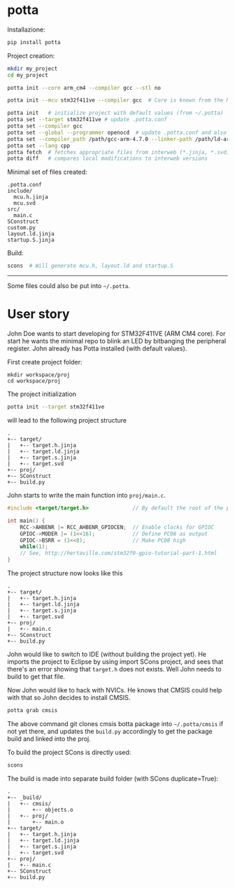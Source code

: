 # potta

Installazione:
```bash
pip install potta
```

Project creation:
```bash
mkdir my_project
cd my_project
```

```bash
potta init --core arm_cm4 --compiler gcc --stl no
```

```bash
potta init --mcu stm32f411ve --compiler gcc  # Core is known from the MCU
```

```bash
potta init   # initialize project with default values (from ~/.potta)
potta set --target stm32f411ve # update .potta.conf
potta set --compiler gcc
potta set --global --programmer openocd  # update .potta.conf and also ~/.potta
potta set --compiler_path /path/gcc-arm-4.7.0 --linker-path /path/ld-arm-4.7.0
potta set --lang cpp
potta fetch  # fetches appropriate files from interweb (*.jinja, *.svd)
potta diff   # compares local modifications to interweb versions
```

Minimal set of files created:
```
.potta.conf
include/
  mcu.h.jinja
  mcu.svd
src/
  main.c
SConstruct
custom.py
layout.ld.jinja
startup.S.jinja
```

Build:
```bash
scons  # Will generate mcu.h, layout.ld and startup.S
```

---

Some files could also be put into `~/.potta`.

# User story

John Doe wants to start developing for STM32F411VE (ARM CM4 core). For start he wants the minimal repo to blink an LED by bitbanging the peripheral register. John already has Potta installed (with default values).

First create project folder:
```
mkdir workspace/proj
cd workspace/proj
```

The project initialization
```bash
potta init --target stm32f411ve
```

will lead to the following project structure
```
.
+-- target/
|   +-- target.h.jinja
|   +-- target.ld.jinja
|   +-- target.s.jinja
|   +-- target.svd
+-- proj/
+-- SConstruct
+-- build.py
```

John starts to write the main function into `proj/main.c`.
```c
#include <target/target.h>              // By default the root of the proj is put into include path

int main() {
    RCC->AHBENR |= RCC_AHBENR_GPIOCEN;  // Enable clocks for GPIOC
    GPIOC->MODER |= (1<<16);            // Define PC08 as output
    GPIOC->BSRR = (1<<8);               // Make PC08 high
    while(1);
    // See, http://hertaville.com/stm32f0-gpio-tutorial-part-1.html
}
```

The project structure now looks like this
```
.
+-- target/
|   +-- target.h.jinja
|   +-- target.ld.jinja
|   +-- target.s.jinja
|   +-- target.svd
+-- proj/
|   +-- main.c
+-- SConstruct
+-- build.py
```

John would like to switch to IDE (without building the project yet). He imports the project to Eclipse by using import SCons project, and sees that there's an error showing that `target.h` does not exists. Well John needs to build to get that file.

Now John would like to hack with NVICs. He knows that CMSIS could help with that so John decides to install CMSIS.
```bash
potta grab cmsis
```

The above command git clones cmsis botta package into `~/.potta/cmsis` if not yet there, and updates the `build.py` accordingly to get the package build and linked into the proj.

To build the project SCons is directly used:
```bash
scons
```

The build is made into separate build folder (with SCons duplicate=True):
```
.
+-- _build/
|   +-- cmsis/
|       +-- objects.o
|   +-- proj/
|       +-- main.o
+-- target/
|   +-- target.h.jinja
|   +-- target.ld.jinja
|   +-- target.s.jinja
|   +-- target.svd
+-- proj/
|   +-- main.c
+-- SConstruct
+-- build.py
```
